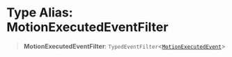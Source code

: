 # Type Alias: MotionExecutedEventFilter

> **MotionExecutedEventFilter**: `TypedEventFilter`\<[`MotionExecutedEvent`](MotionExecutedEvent.md)\>
